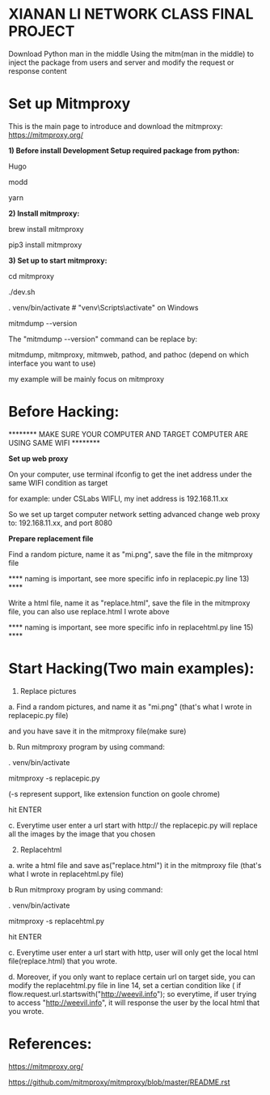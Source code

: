 # XIANAN LI NETWORK CLASS FINAL PROJECT
Download Python man in the middle
Using the mitm(man in the middle) to inject the package from users and server and modify the request or response content


# Set up Mitmproxy
This is the main page to introduce and download the mitmproxy: https://mitmproxy.org/

<b> 1) Before install Development Setup required package from python: </b>

Hugo

modd

yarn

<b> 2) Install mitmproxy:  </b>

brew install mitmproxy

pip3 install mitmproxy

<b> 3) Set up to start mitmproxy:  </b>

cd mitmproxy

./dev.sh 

. venv/bin/activate  # "venv\Scripts\activate" on Windows

mitmdump --version

The "mitmdump --version" command can be replace by:

mitmdump, mitmproxy, mitmweb, pathod, and pathoc (depend on which interface you want to use)

my example will be mainly focus on mitmproxy

# Before Hacking:


******** MAKE SURE YOUR COMPUTER AND TARGET COMPUTER ARE USING SAME WIFI ********


<b> Set up web proxy </b>
  
On your computer, use terminal ifconfig to get the inet address under the same WIFI condition as target

for example: under CSLabs WIFLI, my inet address is 192.168.11.xx

So we set up target computer network setting advanced change web proxy to: 192.168.11.xx, and port 8080

<b> Prepare replacement file </b>

Find a random picture, name it as "mi.png", save the file in the mitmproxy file 

**** naming is important, see more specific info in replacepic.py line 13)  ****

Write a html file, name it as "replace.html", save the file in the mitmproxy file, you can also use replace.html I wrote above

**** naming is important, see more specific info in replacehtml.py line 15)  ****


# Start Hacking(Two main examples):
1. Replace pictures

a. Find a random pictures, and name it as "mi.png" (that's what I wrote in replacepic.py file)

and you have save it in the mitmproxy file(make sure)

b. Run mitmproxy program by using command: 

. venv/bin/activate

mitmproxy -s replacepic.py

(-s represent support, like extension function on goole chrome)

hit ENTER

c. Everytime user enter a url start with http:// the replacepic.py will replace all the images by the image that you chosen



2. Replacehtml

a. write a html file and save as("replace.html") it in the mitmproxy file (that's what I wrote in replacehtml.py file)

b Run mitmproxy program by using command:

. venv/bin/activate

mitmproxy -s replacehtml.py

hit ENTER

c. Everytime user enter a url start with http, user will only get the local html file(replace.html) that you wrote.

d. Moreover, if you only want to replace certain url on target side, you can modify the replacehtml.py file in line 14, set a certian condition like ( if flow.request.url.startswith("http://weevil.info"); so everytime, if user trying to access "http://weevil.info", it will response the user by the local html that you wrote.














# References:
https://mitmproxy.org/

https://github.com/mitmproxy/mitmproxy/blob/master/README.rst

